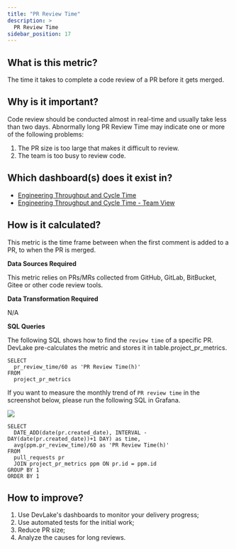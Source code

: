 ```yaml
---
title: "PR Review Time"
description: >
  PR Review Time
sidebar_position: 17
---
```


## What is this metric? 
The time it takes to complete a code review of a PR before it gets merged. 

## Why is it important?
Code review should be conducted almost in real-time and usually take less than two days. Abnormally long PR Review Time may indicate one or more of the following problems:
1. The PR size is too large that makes it difficult to review.
2. The team is too busy to review code.

## Which dashboard(s) does it exist in?
- [Engineering Throughput and Cycle Time](/livedemo/EngineeringLeads/EngineeringThroughputAndCycleTime)
- [Engineering Throughput and Cycle Time - Team View](/livedemo/EngineeringLeads/EngineeringThroughputAndCycleTimeTeamView)


## How is it calculated?
This metric is the time frame between when the first comment is added to a PR, to when the PR is merged.

<b>Data Sources Required</b>

This metric relies on PRs/MRs collected from GitHub, GitLab, BitBucket, Gitee or other code review tools.

<b>Data Transformation Required</b>

N/A

<b>SQL Queries</b>

The following SQL shows how to find the `review time` of a specific PR. DevLake pre-calculates the metric and stores it in table.project_pr_metrics.

```
SELECT
  pr_review_time/60 as 'PR Review Time(h)'
FROM
  project_pr_metrics
```


If you want to measure the monthly trend of `PR review time` in the screenshot below, please run the following SQL in Grafana. 

![](/img/Metrics/pr-review-time-monthly.png)

```
SELECT 
  DATE_ADD(date(pr.created_date), INTERVAL -DAY(date(pr.created_date))+1 DAY) as time,
  avg(ppm.pr_review_time)/60 as 'PR Review Time(h)'
FROM 
  pull_requests pr
  JOIN project_pr_metrics ppm ON pr.id = ppm.id
GROUP BY 1
ORDER BY 1
```

## How to improve?
1. Use DevLake's dashboards to monitor your delivery progress;
2. Use automated tests for the initial work;
3. Reduce PR size;
4. Analyze the causes for long reviews.